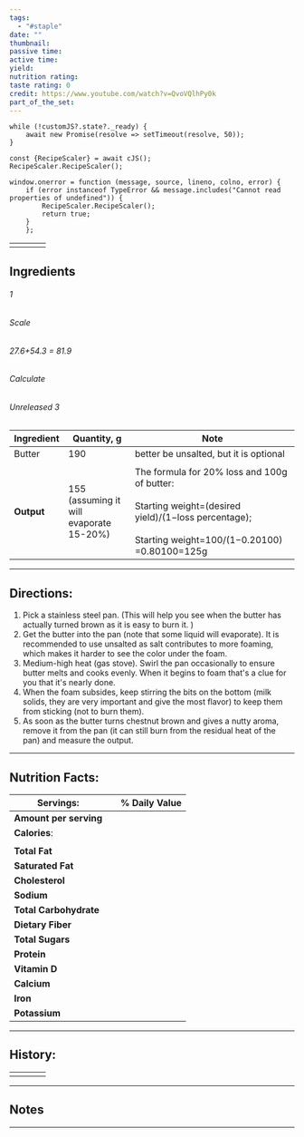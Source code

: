 ```yaml
---
tags:
  - "#staple"
date: ""
thumbnail: 
passive time: 
active time: 
yield: 
nutrition rating: 
taste rating: 0
credit: https://www.youtube.com/watch?v=QvoVQlhPy0k
part_of_the_set:
---
```

```dataviewjs
while (!customJS?.state?._ready) { 
	await new Promise(resolve => setTimeout(resolve, 50)); 
} 

const {RecipeScaler} = await cJS();
RecipeScaler.RecipeScaler();

window.onerror = function (message, source, lineno, colno, error) {
	if (error instanceof TypeError && message.includes("Cannot read properties of undefined")) {
		RecipeScaler.RecipeScaler();
		return true;
	}
    };
```

|     |     |     |     |
| --- | --- | --- | --- |
|     |     |     |     |

## Ingredients

###### 1
###### Scale
###### 27.6+54.3 = 81.9
###### Calculate
###### Unreleased 3

| Ingredient | Quantity, g                             | Note                                                                                                                                                            |
| ---------- | --------------------------------------- | --------------------------------------------------------------------------------------------------------------------------------------------------------------- |
| Butter     | 190                                     | better be unsalted, but it is optional                                                                                                                          |
|            |                                         |                                                                                                                                                                 |
| **Output** | 155 (assuming it will evaporate 15-20%) | The formula for 20% loss and 100g of butter:<br><br>Starting weight=(desired yield)/(1−loss percentage)​;<br><br>Starting weight=100/(1−0.20100)​=0.80100​=125g |




---
## Directions:

1. Pick a stainless steel pan. (This will help you see when the butter has actually turned brown as it is easy to burn it.  )
2. Get the butter into the pan (note that some liquid will evaporate). It is recommended to use unsalted as salt contributes to more foaming, which makes it harder to see the color under the foam.  
3. Medium-high heat (gas stove). Swirl the pan occasionally to ensure butter melts and cooks evenly. When it begins to foam that's a clue for you that it's nearly done.  
4. When the foam subsides, keep stirring the bits on the bottom (milk solids, they are very important and give the most flavor) to keep them from sticking (not to burn them).  
5. As soon as the butter turns chestnut brown and gives a nutty aroma, remove it from the pan (it can still burn from the residual heat of the pan) and measure the output.


---
## Nutrition Facts:

| **Servings:**          |       | % Daily Value |
| ---------------------- | ----- | ------------- |
| **Amount per serving** |       |               |
| **Calories**:          |       |               |
|                        |       |               |
| **Total Fat**          |       |               |
| **Saturated Fat**      |       |               |
| **Cholesterol**        |       |               |
| **Sodium**             |       |               |
| **Total Carbohydrate** |       |               |
| **Dietary Fiber**      |       |               |
| **Total Sugars**       |       |               |
| **Protein**            |       |               |
| **Vitamin D**          |       |               |
| **Calcium**            |       |               |
| **Iron**               |       |               |
| **Potassium**          |       |               |

---
## History:

|     |                   |                   |                   |
| --- | ----------------- | ----------------- | ----------------- |
|     |                   |                   |                   |


---
## Notes


>

---



